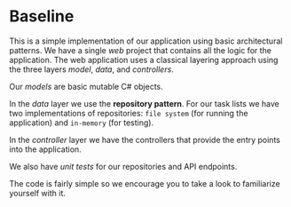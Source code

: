 # Baseline

This is a simple implementation of our application using basic architectural patterns. We have a single _web_ project that contains all the logic for the application. The web application uses a classical layering approach using the three layers _model_, _data_, and _controllers_.

Our _models_ are basic mutable C# objects.

In the _data_ layer we use the **repository pattern**. For our task lists we have two implementations of repositories: `file system` (for running the application) and `in-memory` (for testing).

In the _controller_ layer we have the controllers that provide the entry points into the application.

We also have _unit tests_ for our repositories and API endpoints.

The code is fairly simple so we encourage you to take a look to familiarize yourself with it.
